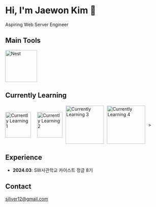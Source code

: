 # Hi, I'm Jaewon Kim 👋
Aspiring Web Server Engineer

## Main Tools
<div style="display: flex; align-items: center;">
  <img src='https://github.com/user-attachments/assets/4f2c74d6-8d10-4c89-8c01-6ba3b09959c7' alt="Nest" width='100px' style="margin-right: 15px;">
</div>

## Currently Learning  
<div style="display: flex; align-items: center; margin-top: 20px;">
  <img src='https://github.com/user-attachments/assets/2626b42f-2143-4144-b8d9-43c5da0c491c' alt="Currently Learning 1" width='80px' style="margin-right:20px;">
  <img src='https://github.com/user-attachments/assets/4fc31864-6f2f-4b1c-8b1e-8d89350cf83e' alt="Currently Learning 2" width='80px' style="margin-right: 10px;">
  <img src='https://github.com/user-attachments/assets/4a066e9a-42e8-4fb3-a7a4-23c042aee976' alt="Currently Learning 3" width='120px' style="margin-right: 10px;">
  <img src='https://github.com/user-attachments/assets/6958342f-4279-4319-b3ea-ccde261ec396' alt="Currently Learning 4" width='120px' style="margin-right: 10px;">>
</div>

## Experience
- **2024.03**: SW사관학교 카이스트 정글 8기


## Contact
[siliver12@gmail.com](mailto:siliver12@gmail.com)

<!--
**won-N-only/won-N-only** is a ✨ _special_ ✨ repository because its `README.md` (this file) appears on your GitHub profile.

Here are some ideas to get you started:

- 🔭 I’m currently working on ...
- 🌱 I’m currently learning ...
- 👯 I’m looking to collaborate on ...
- 🤔 I’m looking for help with ...
- 💬 Ask me about ...
- 📫 How to reach me: ...
- 😄 Pronouns: ...
- ⚡ Fun fact: ...
-->
